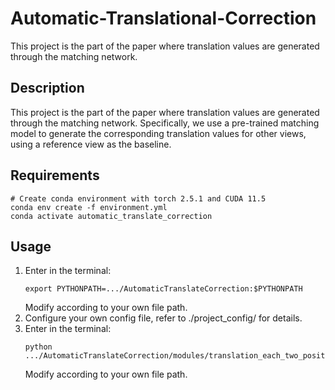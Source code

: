 # Automatic-Translational-Correction
This project is the part of the paper where translation values are generated through the matching network.
## Description
This project is the part of the paper where translation values are generated through the matching network. Specifically, we use a pre-trained matching model to generate the corresponding translation values for other views, using a reference view as the baseline.
## Requirements
```
# Create conda environment with torch 2.5.1 and CUDA 11.5
conda env create -f environment.yml
conda activate automatic_translate_correction
```
## Usage
1. Enter in the terminal:
   ```
   export PYTHONPATH=.../AutomaticTranslateCorrection:$PYTHONPATH
   ```
   Modify according to your own file path.
2. Configure your own config file, refer to ./project_config/ for details.
3. Enter in the terminal:
   ```
   python .../AutomaticTranslateCorrection/modules/translation_each_two_position.py
   ```
   Modify according to your own file path.
